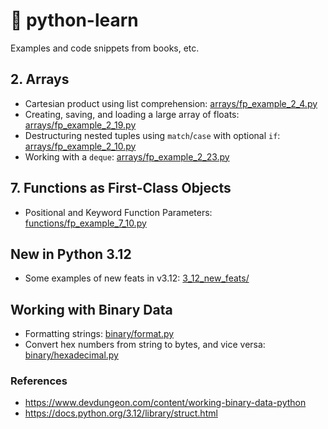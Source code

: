 # 🐍 python-learn

Examples and code snippets from books, etc.

## 2. Arrays

- Cartesian product using list comprehension: [arrays/fp_example_2_4.py](arrays/fp_example_2_4.py)
- Creating, saving, and loading a large array of floats: [arrays/fp_example_2_19.py](arrays/fp_example_2_19.py)
- Destructuring nested tuples using `match`/`case` with optional `if`: [arrays/fp_example_2_10.py](arrays/fp_example_2_10.py)
- Working with a `deque`: [arrays/fp_example_2_23.py](arrays/fp_example_2_23.py)

## 7. Functions as First-Class Objects

- Positional and Keyword Function Parameters: [functions/fp_example_7_10.py](functions/fp_example_7_10.py)

## New in Python 3.12

- Some examples of new feats in v3.12: [3_12_new_feats/](3_12_new_feats/)

## Working with Binary Data

- Formatting strings: [binary/format.py](binary/format.py)
- Convert hex numbers from string to bytes, and vice versa: [binary/hexadecimal.py](binary/hexadecimal.py)

### References

- https://www.devdungeon.com/content/working-binary-data-python
- https://docs.python.org/3.12/library/struct.html